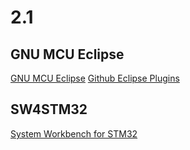 # 2.1 

## GNU MCU Eclipse

[GNU MCU Eclipse](https://gnu-mcu-eclipse.github.io/)
[Github Eclipse Plugins](https://github.com/gnu-mcu-eclipse/eclipse-plugins)


## SW4STM32
[System Workbench for STM32](http://www.st.com/en/development-tools/sw4stm32.html)
